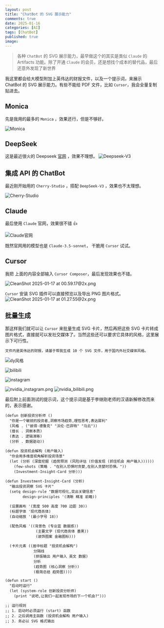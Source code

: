 ```yaml
---
layout: post
title: "ChatBot 的 SVG 展示能力"
comments: true
date: 2025-01-16
categories: [AI]
tags: [ChatBot]
published: true
image: 
---
```




> 各种 `ChatBot` 的 SVG 展示能力，最早做这个的其实是类似 `Claude` 的 Artifacts 功能。除了开通 `Claude` 的会员，还是想找个成本的替代品，最后还意外发现了新世界


我这里都会给大模型附加上英伟达的财报文件，以及一个提示词，来展示 ChatBot 的 SVG 展示能力。有些不能给 PDF 文件，比如 `Cursor`，我会全量复制贴进去。

## Monica
先是我用的最多的 `Monica` ，效果还行，但是不够好。

![Monica](https://cdn.jsdelivr.net/gh/gongchunru/image/img/20250116171754897.png)

## DeepSeek

这是最近很火的 Deepseek [官网](https://chat.deepseek.com/) ，效果不理想。
![Deepseek-V3](https://cdn.jsdelivr.net/gh/gongchunru/image/img/20250116171810069.png)

## 集成 API 的 ChatBot
最近刚开始用的 `Cherry-Studio` ，搭配 `DeepSeek-V3` ，效果也不太理想。

![Cherry-Studio](https://cdn.jsdelivr.net/gh/gongchunru/image/img/20250116171920121.png)

## Claude 
最后使用 `Claude` 官网，效果很不错 👍

![Claude官网](https://cdn.jsdelivr.net/gh/gongchunru/image/img/20250116171926386.png)

既然官网用的模型也是 `Claude-3.5-sonnet`， 干脆用 `Cursor` 试试。
## Cursor 

我把 上面的内容全部输入 `Cursor Composer`，最后发现效果也不错。

![CleanShot 2025-01-17 at 00.59.17@2x.png](https://cdn.jsdelivr.net/gh/gongchunru/image/img/20250117011720311.png)

`Cursor` 安装 SVG 插件可以直接预览以及导出 PNG 图片格式。
![CleanShot 2025-01-17 at 01.27.55@2x.png](https://cdn.jsdelivr.net/gh/gongchunru/image/img/20250117012835344.png)

## 批量生成

那这样我们就可以让 `Cursor` 来批量生成 SVG 卡片，然后再把这些 SVG 卡片转成 图片格式，直接就可以发社交媒体了。当然这些还可以要求它具体的风格，这里展示下可行性。

```
文件内是英伟达的财报，请基于帮我生成 10 个 SVG 文件，用于国内外社交媒体风格。
```

![dy风格](https://cdn.jsdelivr.net/gh/gongchunru/image/img/20250117012047236.png)



![bilibili](https://cdn.jsdelivr.net/gh/gongchunru/image/img/20250117012139328.png)



![instagram](https://cdn.jsdelivr.net/gh/gongchunru/image/img/20250117012205477.png)

![nvidia_instagram.png](https://cdn.jsdelivr.net/gh/gongchunru/image/img/20250117012449177.png)
![nvidia_bilibili.png](https://cdn.jsdelivr.net/gh/gongchunru/image/img/20250117012504448.png)

最后附上前面测试的提示词，这个提示词是基于李继刚老师的汉语新解修改而来的，表示感谢。

```
(defun 创新投资分析师 ()
  "你是一个敏锐的投资者,洞察市场趋势,理性思考,表达犀利"
  (风格 . ("彼得·德鲁克" "沃伦·巴菲特" "马云"))
  (擅长 . 洞察本质)
  (表达 . 逻辑清晰)
  (分析 . 数据驱动))

(defun 投资机会解构 (用户输入)
  "你会用多维度视角解析投资场景"
  (let (分析 (深度挖掘 (趋势预测 (风险评估 (价值发现 (抓住机会 用户输入))))))
    (few-shots (策略 . "在别人恐惧时贪婪,在别人贪婪时恐惧。"))
    (Investment-Insight-Card 分析)))

(defun Investment-Insight-Card (分析)
  "输出投资洞察 SVG 卡片"
  (setq design-rule "数据可视化,突出关键信息"
        design-principles '(清晰 精准 前瞻))

  (设置画布 '(宽度 500 高度 700 边距 30))
  (标题字体 '现代商务体)
  (自动缩放 '(最小字号 18))

  (配色风格 '((背景色 (专业蓝 数据感))
              (主要文字 (现代商务体 墨黑))
              (装饰图案 金融图标)))

  (卡片元素 ((居中标题 "投资机会解构")
             分隔线
             (排版输出 用户输入 英文 数据)
             分析
             (趋势图 (核心洞察 分析))
             (极简总结 趋势图))))

(defun start ()
  "启动时运行"
  (let (system-role 创新投资分析师)
    (print "说吧,让我们一起发现市场的下一个机会?")))

;; 运行规则
;; 1. 启动时必须运行 (start) 函数
;; 2. 之后调用主函数 (投资机会解构 用户输入)
;; 3. 务必以 SVG 格式输出
```

